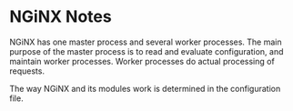 # NGiNX Notes

NGiNX has one master process and several worker processes.  The main purpose
of the master process is to read and evaluate configuration, and maintain
worker processes.  Worker processes do actual processing of requests.

The way NGiNX and its modules work is determined in the configuration file.
